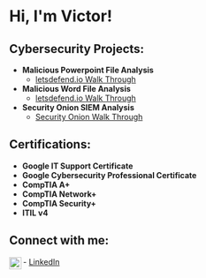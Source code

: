 <h1>Hi, I'm Victor!</h1>

<h2>Cybersecurity Projects:</h2>

- <b>Malicious Powerpoint File Analysis</b>
  - [letsdefend.io Walk Through](https://github.com/)
- <b>Malicious Word File Analysis</b>
  - [letsdefend.io Walk Through](https://github.com/)
- <b>Security Onion SIEM Analysis</b>
  - [Security Onion Walk Through](https://github.com/)

<h2>Certifications:</h2>

- <b>Google IT Support Certificate</b>
- <b>Google Cybersecurity Professional Certificate</b>
- <b>CompTIA A+</b>
- <b>CompTIA Network+</b>
- <b>CompTIA Security+</b>
- <b>ITIL v4</b>

<h2>Connect with me:</h2>
<img align="left" alt="VictorHeiar | LinkedIn" width="22px" src="https://cdn.jsdelivr.net/npm/simple-icons@v3/icons/linkedin.svg" />
- <a href="https://linkedin.com/in/victor-heiar">LinkedIn</a>

